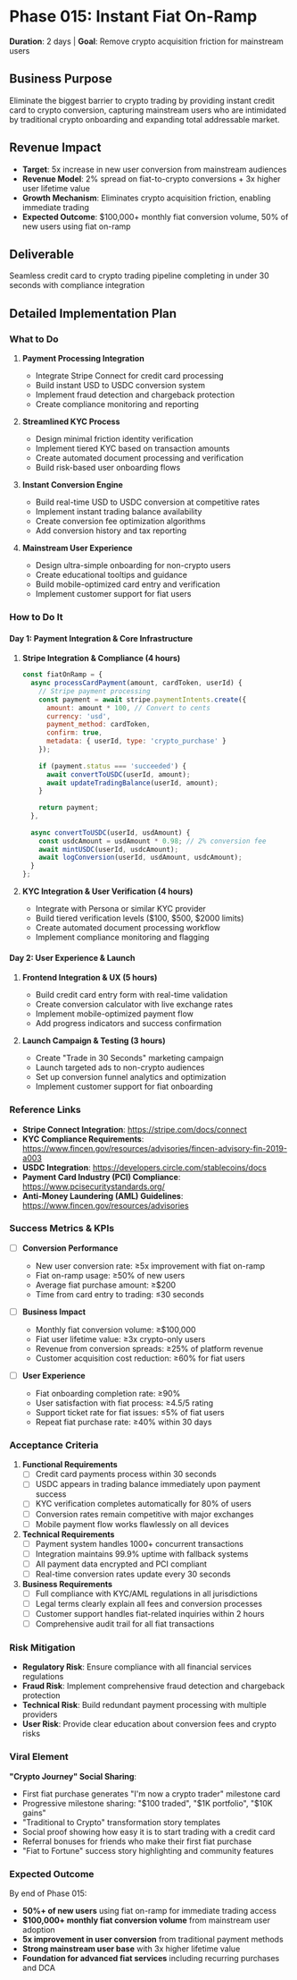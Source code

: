 # Phase 015: Instant Fiat On-Ramp
**Duration**: 2 days | **Goal**: Remove crypto acquisition friction for mainstream users

## Business Purpose
Eliminate the biggest barrier to crypto trading by providing instant credit card to crypto conversion, capturing mainstream users who are intimidated by traditional crypto onboarding and expanding total addressable market.

## Revenue Impact
- **Target**: 5x increase in new user conversion from mainstream audiences
- **Revenue Model**: 2% spread on fiat-to-crypto conversions + 3x higher user lifetime value
- **Growth Mechanism**: Eliminates crypto acquisition friction, enabling immediate trading
- **Expected Outcome**: $100,000+ monthly fiat conversion volume, 50% of new users using fiat on-ramp

## Deliverable
Seamless credit card to crypto trading pipeline completing in under 30 seconds with compliance integration

## Detailed Implementation Plan

### What to Do
1. **Payment Processing Integration**
   - Integrate Stripe Connect for credit card processing
   - Build instant USD to USDC conversion system
   - Implement fraud detection and chargeback protection
   - Create compliance monitoring and reporting

2. **Streamlined KYC Process**
   - Design minimal friction identity verification
   - Implement tiered KYC based on transaction amounts
   - Create automated document processing and verification
   - Build risk-based user onboarding flows

3. **Instant Conversion Engine**
   - Build real-time USD to USDC conversion at competitive rates
   - Implement instant trading balance availability
   - Create conversion fee optimization algorithms
   - Add conversion history and tax reporting

4. **Mainstream User Experience**
   - Design ultra-simple onboarding for non-crypto users
   - Create educational tooltips and guidance
   - Build mobile-optimized card entry and verification
   - Implement customer support for fiat users

### How to Do It

#### Day 1: Payment Integration & Core Infrastructure
1. **Stripe Integration & Compliance (4 hours)**
   ```javascript
   const fiatOnRamp = {
     async processCardPayment(amount, cardToken, userId) {
       // Stripe payment processing
       const payment = await stripe.paymentIntents.create({
         amount: amount * 100, // Convert to cents
         currency: 'usd',
         payment_method: cardToken,
         confirm: true,
         metadata: { userId, type: 'crypto_purchase' }
       });
       
       if (payment.status === 'succeeded') {
         await convertToUSDC(userId, amount);
         await updateTradingBalance(userId, amount);
       }
       
       return payment;
     },
     
     async convertToUSDC(userId, usdAmount) {
       const usdcAmount = usdAmount * 0.98; // 2% conversion fee
       await mintUSDC(userId, usdcAmount);
       await logConversion(userId, usdAmount, usdcAmount);
     }
   };
   ```

2. **KYC Integration & User Verification (4 hours)**
   - Integrate with Persona or similar KYC provider
   - Build tiered verification levels ($100, $500, $2000 limits)
   - Create automated document processing workflow
   - Implement compliance monitoring and flagging

#### Day 2: User Experience & Launch
1. **Frontend Integration & UX (5 hours)**
   - Build credit card entry form with real-time validation
   - Create conversion calculator with live exchange rates
   - Implement mobile-optimized payment flow
   - Add progress indicators and success confirmation

2. **Launch Campaign & Testing (3 hours)**
   - Create "Trade in 30 Seconds" marketing campaign
   - Launch targeted ads to non-crypto audiences
   - Set up conversion funnel analytics and optimization
   - Implement customer support for fiat onboarding

### Reference Links
- **Stripe Connect Integration**: https://stripe.com/docs/connect
- **KYC Compliance Requirements**: https://www.fincen.gov/resources/advisories/fincen-advisory-fin-2019-a003
- **USDC Integration**: https://developers.circle.com/stablecoins/docs
- **Payment Card Industry (PCI) Compliance**: https://www.pcisecuritystandards.org/
- **Anti-Money Laundering (AML) Guidelines**: https://www.fincen.gov/resources/advisories

### Success Metrics & KPIs
- [ ] **Conversion Performance**
  - New user conversion rate: ≥5x improvement with fiat on-ramp
  - Fiat on-ramp usage: ≥50% of new users
  - Average fiat purchase amount: ≥$200
  - Time from card entry to trading: ≤30 seconds

- [ ] **Business Impact**
  - Monthly fiat conversion volume: ≥$100,000
  - Fiat user lifetime value: ≥3x crypto-only users
  - Revenue from conversion spreads: ≥25% of platform revenue
  - Customer acquisition cost reduction: ≥60% for fiat users

- [ ] **User Experience**
  - Fiat onboarding completion rate: ≥90%
  - User satisfaction with fiat process: ≥4.5/5 rating
  - Support ticket rate for fiat issues: ≤5% of fiat users
  - Repeat fiat purchase rate: ≥40% within 30 days

### Acceptance Criteria
1. **Functional Requirements**
   - [ ] Credit card payments process within 30 seconds
   - [ ] USDC appears in trading balance immediately upon payment success
   - [ ] KYC verification completes automatically for 80% of users
   - [ ] Conversion rates remain competitive with major exchanges
   - [ ] Mobile payment flow works flawlessly on all devices

2. **Technical Requirements**
   - [ ] Payment system handles 1000+ concurrent transactions
   - [ ] Integration maintains 99.9% uptime with fallback systems
   - [ ] All payment data encrypted and PCI compliant
   - [ ] Real-time conversion rates update every 30 seconds

3. **Business Requirements**
   - [ ] Full compliance with KYC/AML regulations in all jurisdictions
   - [ ] Legal terms clearly explain all fees and conversion processes
   - [ ] Customer support handles fiat-related inquiries within 2 hours
   - [ ] Comprehensive audit trail for all fiat transactions

### Risk Mitigation
- **Regulatory Risk**: Ensure compliance with all financial services regulations
- **Fraud Risk**: Implement comprehensive fraud detection and chargeback protection
- **Technical Risk**: Build redundant payment processing with multiple providers
- **User Risk**: Provide clear education about conversion fees and crypto risks

### Viral Element
**"Crypto Journey" Social Sharing**:
- First fiat purchase generates "I'm now a crypto trader" milestone card
- Progressive milestone sharing: "$100 traded", "$1K portfolio", "$10K gains"
- "Traditional to Crypto" transformation story templates
- Social proof showing how easy it is to start trading with a credit card
- Referral bonuses for friends who make their first fiat purchase
- "Fiat to Fortune" success story highlighting and community features

### Expected Outcome
By end of Phase 015:
- **50%+ of new users** using fiat on-ramp for immediate trading access
- **$100,000+ monthly fiat conversion volume** from mainstream user adoption
- **5x improvement in user conversion** from traditional payment methods
- **Strong mainstream user base** with 3x higher lifetime value
- **Foundation for advanced fiat services** including recurring purchases and DCA